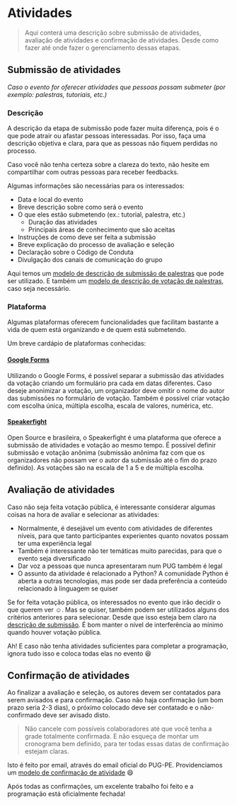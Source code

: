 # Atividades
> Aqui conterá uma descrição sobre submissão de atividades, avaliação de atividades e confirmação de atividades. Desde como fazer até onde fazer o gerenciamento dessas etapas.
## Submissão de atividades

*Caso o evento for oferecer atividades que pessoas possam submeter (por exemplo: palestras, tutoriais, etc.)*

### Descrição

A descrição da etapa de submissão pode fazer muita diferença, pois é o que pode atrair ou afastar pessoas interessadas. Por isso, faça uma descrição objetiva e clara, para que as pessoas não fiquem perdidas no processo.

Caso você não tenha certeza sobre a clareza do texto, não hesite em compartilhar com outras pessoas para receber feedbacks.

Algumas informações são necessárias para os interessados:

- Data e local do evento
- Breve descrição sobre como será o evento
- O que eles estão submetendo (ex.: tutorial, palestra, etc.)
    - Duração das atividades
    - Principais áreas de conhecimento que são aceitas
- Instruções de como deve ser feita a submissão
- Breve explicação do processo de avaliação e seleção
- Declaração sobre o Código de Conduta
- Divulgação dos canais de comunicação do grupo

Aqui temos um [modelo de descrição de submissão de palestras](modelos/DESCRICAO-SUBMISSAO-PALESTRAS.md) que pode ser utilizado. E também um [modelo de descrição de votação de palestras](modelos/DESCRICAO-VOTACAO-PALESTRAS.md), caso seja necessário.

### Plataforma

Algumas plataformas oferecem funcionalidades que facilitam bastante a vida de quem está organizando e de quem está submetendo.

Um breve cardápio de plataformas conhecidas:

#### [Google Forms](https://docs.google.com/forms)
Utilizando o Google Forms, é possível separar a submissão das atividades da votação criando um formulário pra cada em datas diferentes. Caso deseje anonimizar a votação, um organizador deve omitir o nome do autor das submissões no formulário de votação. Também é possível criar votação com escolha única, múltipla escolha, escala de valores, numérica, etc.

#### [Speakerfight](https://speakerfight.com/events/create/)
Open Source e brasileira, o Speakerfight é uma plataforma que oferece a submissão de atividades e votação ao mesmo tempo. É possível definir submissão e votação anônima (submissão anônima faz com que os organizadores não possam ver o autor da submissão até o fim do prazo definido). As votações são na escala de 1 a 5 e de múltipla escolha.

## Avaliação de atividades

Caso não seja feita votação pública, é interessante considerar algumas coisas na hora de avaliar e selecionar as atividades:
- Normalmente, é desejável um evento com atividades de diferentes níveis, para que tanto participantes experientes quanto novatos possam ter uma experiência legal
- Também é interessante não ter temáticas muito parecidas, para que o evento seja diversificado
- Dar voz a pessoas que nunca apresentaram num PUG também é legal
- O assunto da atividade é relacionado a Python? A comunidade Python é aberta a outras tecnologias, mas pode ser dada preferência a conteúdo relacionado à linguagem se quiser


Se for feita votação pública, os interessados no evento que irão decidir o que querem ver :relaxed:. Mas se quiser, também podem ser utilizados alguns dos critérios anteriores para selecionar. Desde que isso esteja bem claro na [descrição de submissão](modelos/DESCRICAO-SUBMISSAO-PALESTRAS.md). É bom manter o nível de interferência ao mínimo quando houver votação pública.

Ah! E caso não tenha atividades suficientes para completar a programação, ignora tudo isso e coloca todas elas no evento :laughing:

## Confirmação de atividades

Ao finalizar a avaliação e seleção, os autores devem ser contatados para serem avisados e para confirmação. Caso não haja confirmação (um bom prazo seria 2-3 dias), o próximo colocado deve ser contatado e o não-confirmado deve ser avisado disto.

> Não cancele com possíveis colaboradores até que você tenha a grade totalmente confirmada. E não esqueça de montar um cronograma bem definido, para ter todas essas datas de confirmação estejam claras.

Isto é feito por email, através do email oficial do PUG-PE. Providenciamos um [modelo de confirmação de atividade](modelos/EMAIL-CONFIRMACAO-ATIVIDADE.md) :smile:

Após todas as confirmações, um excelente trabalho foi feito e a programação está oficialmente fechada!

